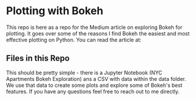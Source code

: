 # Plotting with Bokeh
This repo is here as a repo for the Medium article on exploring Bokeh for plotting. It goes over some of the reasons I find Bokeh the easiest and most effective plotting on Python. You can read the article at: 

## Files in this Repo
This should be pretty simple - there is a Jupyter Notebook (NYC Apartments Bokeh Exploration) ans a CSV with data within the data folder. We use that data to create some plots and explore some of Bokeh's best features. If you have any questions feel free to reach out to me directly.
